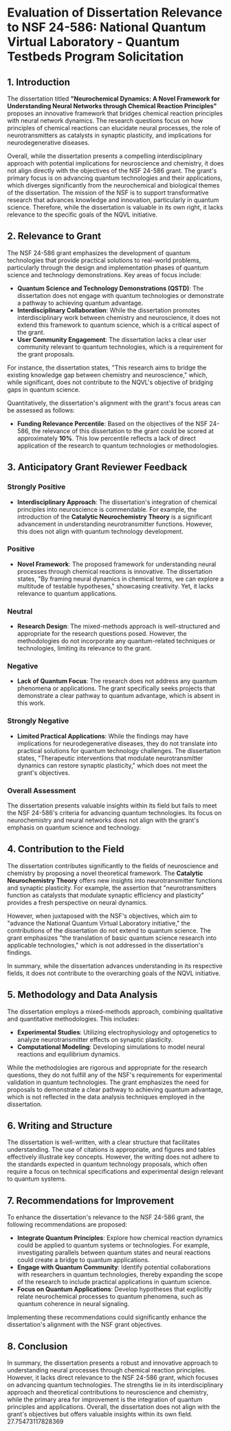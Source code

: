 # Evaluation of Dissertation Relevance to NSF 24-586: National Quantum Virtual Laboratory - Quantum Testbeds Program Solicitation

## 1. Introduction

The dissertation titled **"Neurochemical Dynamics: A Novel Framework for Understanding Neural Networks through Chemical Reaction Principles"** proposes an innovative framework that bridges chemical reaction principles with neural network dynamics. The research questions focus on how principles of chemical reactions can elucidate neural processes, the role of neurotransmitters as catalysts in synaptic plasticity, and implications for neurodegenerative diseases. 

Overall, while the dissertation presents a compelling interdisciplinary approach with potential implications for neuroscience and chemistry, it does not align directly with the objectives of the NSF 24-586 grant. The grant's primary focus is on advancing quantum technologies and their applications, which diverges significantly from the neurochemical and biological themes of the dissertation. The mission of the NSF is to support transformative research that advances knowledge and innovation, particularly in quantum science. Therefore, while the dissertation is valuable in its own right, it lacks relevance to the specific goals of the NQVL initiative.

## 2. Relevance to Grant

The NSF 24-586 grant emphasizes the development of quantum technologies that provide practical solutions to real-world problems, particularly through the design and implementation phases of quantum science and technology demonstrations. Key areas of focus include:

- **Quantum Science and Technology Demonstrations (QSTD)**: The dissertation does not engage with quantum technologies or demonstrate a pathway to achieving quantum advantage.
- **Interdisciplinary Collaboration**: While the dissertation promotes interdisciplinary work between chemistry and neuroscience, it does not extend this framework to quantum science, which is a critical aspect of the grant.
- **User Community Engagement**: The dissertation lacks a clear user community relevant to quantum technologies, which is a requirement for the grant proposals.

For instance, the dissertation states, "This research aims to bridge the existing knowledge gap between chemistry and neuroscience," which, while significant, does not contribute to the NQVL's objective of bridging gaps in quantum science. 

Quantitatively, the dissertation's alignment with the grant's focus areas can be assessed as follows:

- **Funding Relevance Percentile**: Based on the objectives of the NSF 24-586, the relevance of this dissertation to the grant could be scored at approximately **10%**. This low percentile reflects a lack of direct application of the research to quantum technologies or methodologies.

## 3. Anticipatory Grant Reviewer Feedback

### Strongly Positive
- **Interdisciplinary Approach**: The dissertation's integration of chemical principles into neuroscience is commendable. For example, the introduction of the **Catalytic Neurochemistry Theory** is a significant advancement in understanding neurotransmitter functions. However, this does not align with quantum technology development.

### Positive
- **Novel Framework**: The proposed framework for understanding neural processes through chemical reactions is innovative. The dissertation states, "By framing neural dynamics in chemical terms, we can explore a multitude of testable hypotheses," showcasing creativity. Yet, it lacks relevance to quantum applications.

### Neutral
- **Research Design**: The mixed-methods approach is well-structured and appropriate for the research questions posed. However, the methodologies do not incorporate any quantum-related techniques or technologies, limiting its relevance to the grant.

### Negative
- **Lack of Quantum Focus**: The research does not address any quantum phenomena or applications. The grant specifically seeks projects that demonstrate a clear pathway to quantum advantage, which is absent in this work.

### Strongly Negative
- **Limited Practical Applications**: While the findings may have implications for neurodegenerative diseases, they do not translate into practical solutions for quantum technology challenges. The dissertation states, "Therapeutic interventions that modulate neurotransmitter dynamics can restore synaptic plasticity," which does not meet the grant's objectives.

### Overall Assessment
The dissertation presents valuable insights within its field but fails to meet the NSF 24-586's criteria for advancing quantum technologies. Its focus on neurochemistry and neural networks does not align with the grant's emphasis on quantum science and technology.

## 4. Contribution to the Field

The dissertation contributes significantly to the fields of neuroscience and chemistry by proposing a novel theoretical framework. The **Catalytic Neurochemistry Theory** offers new insights into neurotransmitter functions and synaptic plasticity. For example, the assertion that "neurotransmitters function as catalysts that modulate synaptic efficiency and plasticity" provides a fresh perspective on neural dynamics.

However, when juxtaposed with the NSF's objectives, which aim to "advance the National Quantum Virtual Laboratory initiative," the contributions of the dissertation do not extend to quantum science. The grant emphasizes "the translation of basic quantum science research into applicable technologies," which is not addressed in the dissertation's findings.

In summary, while the dissertation advances understanding in its respective fields, it does not contribute to the overarching goals of the NQVL initiative.

## 5. Methodology and Data Analysis

The dissertation employs a mixed-methods approach, combining qualitative and quantitative methodologies. This includes:

- **Experimental Studies**: Utilizing electrophysiology and optogenetics to analyze neurotransmitter effects on synaptic plasticity.
- **Computational Modeling**: Developing simulations to model neural reactions and equilibrium dynamics.

While the methodologies are rigorous and appropriate for the research questions, they do not fulfill any of the NSF's requirements for experimental validation in quantum technologies. The grant emphasizes the need for proposals to demonstrate a clear pathway to achieving quantum advantage, which is not reflected in the data analysis techniques employed in the dissertation.

## 6. Writing and Structure

The dissertation is well-written, with a clear structure that facilitates understanding. The use of citations is appropriate, and figures and tables effectively illustrate key concepts. However, the writing does not adhere to the standards expected in quantum technology proposals, which often require a focus on technical specifications and experimental design relevant to quantum systems.

## 7. Recommendations for Improvement

To enhance the dissertation's relevance to the NSF 24-586 grant, the following recommendations are proposed:

- **Integrate Quantum Principles**: Explore how chemical reaction dynamics could be applied to quantum systems or technologies. For example, investigating parallels between quantum states and neural reactions could create a bridge to quantum applications.
- **Engage with Quantum Community**: Identify potential collaborations with researchers in quantum technologies, thereby expanding the scope of the research to include practical applications in quantum science.
- **Focus on Quantum Applications**: Develop hypotheses that explicitly relate neurochemical processes to quantum phenomena, such as quantum coherence in neural signaling.

Implementing these recommendations could significantly enhance the dissertation's alignment with the NSF grant objectives.

## 8. Conclusion

In summary, the dissertation presents a robust and innovative approach to understanding neural processes through chemical reaction principles. However, it lacks direct relevance to the NSF 24-586 grant, which focuses on advancing quantum technologies. The strengths lie in its interdisciplinary approach and theoretical contributions to neuroscience and chemistry, while the primary area for improvement is the integration of quantum principles and applications. Overall, the dissertation does not align with the grant's objectives but offers valuable insights within its own field. 27.75473117828369
